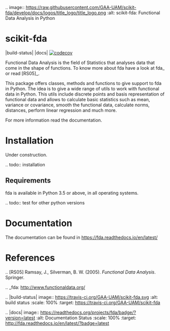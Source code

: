 .. image:: https://raw.githubusercontent.com/GAA-UAM/scikit-fda/develop/docs/logos/title_logo/title_logo.png
	:alt: scikit-fda: Functional Data Analysis in Python

scikit-fda
==========

|build-status| |docs| [![codecov](https://codecov.io/gh/GAA-UAM/scikit-fda/branch/master/graph/badge.svg)](https://codecov.io/gh/GAA-UAM/scikit-fda)


Functional Data Analysis is the field of Statistics that analyses data that
come in the shape of functions. To know more about fda have a look at fda_ or read [RS05]_.

This package offers classes, methods and functions to give support to fda
in Python. The idea is to give a wide range of utils to work with functional data
in Python. This utils include discrete points and basis representation of functional
data and allows to calculate basic statistics such as mean, variance or covariance,
smooth the functional data, calculate norms, distances, perform linear regression and
much more.

For more information read the documentation.

Installation
============

Under construction. 

.. todo:: installation

Requirements
------------

fda is available in Python 3.5 or above, in all operating systems.

.. todo:: test for other python versions

Documentation
=============
The documentation can be found in https://fda.readthedocs.io/en/latest/

References
==========

.. [RS05] Ramsay, J., Silverman, B. W. (2005). *Functional Data Analysis*. Springer.

.. _fda: http://www.functionaldata.org/

.. |build-status| image:: https://travis-ci.org/GAA-UAM/scikit-fda.svg
    :alt: build status
    :scale: 100%
    :target: https://travis-ci.org/GAA-UAM/scikit-fda

.. |docs| image:: https://readthedocs.org/projects/fda/badge/?version=latest
    :alt: Documentation Status
    :scale: 100%
    :target: http://fda.readthedocs.io/en/latest/?badge=latest
